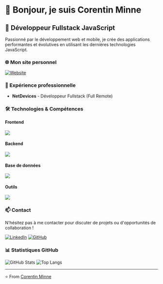 # 👋 Bonjour, je suis Corentin Minne

## 🚀 Développeur Fullstack JavaScript

Passionné par le développement web et mobile, je crée des applications performantes et évolutives en utilisant les dernières technologies JavaScript.

### 🌐 Mon site personnel

[![Website](https://img.shields.io/badge/Mon%20site-www.corentinminne.fr-blue?style=for-the-badge&logo=arc)](https://www.corentinminne.fr)

### 💼 Expérience professionnelle

- **NetDevices** - Développeur Fullstack (Full Remote)

### 🛠️ Technologies & Compétences

#### Frontend

<img src="https://skillicons.dev/icons?i=react,ts,js,html,css,tailwind,figma"/>

#### Backend

<img src="https://skillicons.dev/icons?i=nodejs,express,python"/>

#### Base de données

<img src="https://skillicons.dev/icons?i=postgresql,mongodb,prisma"/>

#### Outils

<img src="https://skillicons.dev/icons?i=github,docker"/>

### 📫 Contact

N'hésitez pas à me contacter pour discuter de projets ou d'opportunités de collaboration !

[![LinkedIn](https://img.shields.io/badge/LinkedIn-0077B5?style=for-the-badge&logo=linkedin&logoColor=white)](https://www.linkedin.com/in/corentin-minne/)
[![GitHub](https://img.shields.io/badge/GitHub-100000?style=for-the-badge&logo=github&logoColor=white)](https://github.com/corentinm)

### 📊 Statistiques GitHub

![GitHub Stats](https://github-readme-stats-trukls-projects.vercel.app/api?username=Trukl&show_icons=true&theme=default&locale=fr&include_all_commits=true)
![Top Langs](https://github-readme-stats-trukls-projects.vercel.app/api/top-langs/?username=Trukl&layout=compact&theme=default&locale=fr)

---
⭐️ From [Corentin Minne](https://github.com/Trukl)
